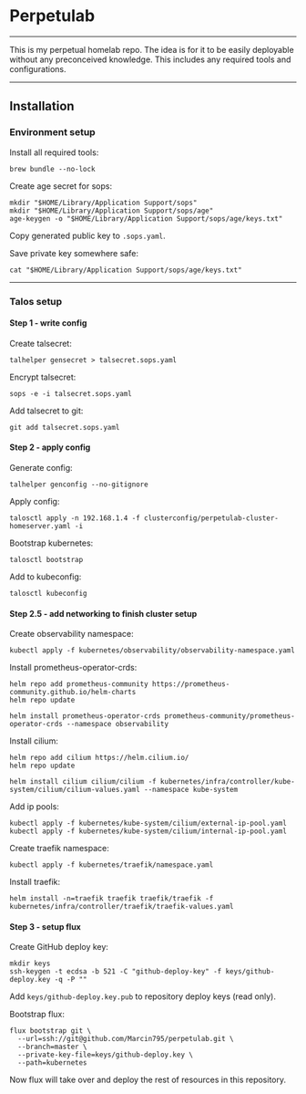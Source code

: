 # Perpetulab

---

This is my perpetual homelab repo. 
The idea is for it to be easily deployable without any preconceived knowledge.
This includes any required tools and configurations.

---

## Installation

### Environment setup

Install all required tools:
```shell
brew bundle --no-lock
```

Create age secret for sops:
```shell
mkdir "$HOME/Library/Application Support/sops"
mkdir "$HOME/Library/Application Support/sops/age"
age-keygen -o "$HOME/Library/Application Support/sops/age/keys.txt"
```

Copy generated public key to `.sops.yaml`.

Save private key somewhere safe:
```shell
cat "$HOME/Library/Application Support/sops/age/keys.txt"
```

---

### Talos setup

#### Step 1 - write config

Create talsecret:
```shell
talhelper gensecret > talsecret.sops.yaml
```

Encrypt talsecret:
```shell
sops -e -i talsecret.sops.yaml
```

Add talsecret to git:
```shell
git add talsecret.sops.yaml
```

#### Step 2 - apply config

Generate config:
```shell
talhelper genconfig --no-gitignore
```

Apply config:
```shell
talosctl apply -n 192.168.1.4 -f clusterconfig/perpetulab-cluster-homeserver.yaml -i
```

Bootstrap kubernetes:
```shell
talosctl bootstrap
```

Add to kubeconfig:
```shell
talosctl kubeconfig
```

#### Step 2.5 - add networking to finish cluster setup

Create observability namespace:
```shell
kubectl apply -f kubernetes/observability/observability-namespace.yaml
```

Install prometheus-operator-crds:
```shell
helm repo add prometheus-community https://prometheus-community.github.io/helm-charts
helm repo update
```
```shell
helm install prometheus-operator-crds prometheus-community/prometheus-operator-crds --namespace observability
```

Install cilium:
```shell
helm repo add cilium https://helm.cilium.io/
helm repo update
```
```shell
helm install cilium cilium/cilium -f kubernetes/infra/controller/kube-system/cilium/cilium-values.yaml --namespace kube-system
```

Add ip pools:
```shell
kubectl apply -f kubernetes/kube-system/cilium/external-ip-pool.yaml
kubectl apply -f kubernetes/kube-system/cilium/internal-ip-pool.yaml
```

Create traefik namespace:
```shell
kubectl apply -f kubernetes/traefik/namespace.yaml
```

Install traefik:
```shell
helm install -n=traefik traefik traefik/traefik -f kubernetes/infra/controller/traefik/traefik-values.yaml
```

#### Step 3 - setup flux

Create GitHub deploy key:

```shell
mkdir keys
ssh-keygen -t ecdsa -b 521 -C "github-deploy-key" -f keys/github-deploy.key -q -P ""
```

Add `keys/github-deploy.key.pub` to repository deploy keys (read only).

Bootstrap flux:
```shell
flux bootstrap git \
  --url=ssh://git@github.com/Marcin795/perpetulab.git \
  --branch=master \
  --private-key-file=keys/github-deploy.key \
  --path=kubernetes 
```

Now flux will take over and deploy the rest of resources in this repository.
